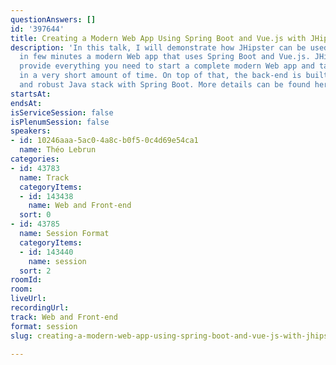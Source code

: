 ```yaml
---
questionAnswers: []
id: '397644'
title: Creating a Modern Web App Using Spring Boot and Vue.js with JHipster
description: 'In this talk, I will demonstrate how JHipster can be used to generate
  in few minutes a modern Web app that uses Spring Boot and Vue.js. JHipster will
  provide everything you need to start a complete modern Web app and take it to production
  in a very short amount of time. On top of that, the back-end is built as a high-performance
  and robust Java stack with Spring Boot. More details can be found here: https://www.jhipster.tech/.'
startsAt: 
endsAt: 
isServiceSession: false
isPlenumSession: false
speakers:
- id: 10246aaa-5ac0-4a8c-b0f5-0c4d69e54ca1
  name: Théo Lebrun
categories:
- id: 43783
  name: Track
  categoryItems:
  - id: 143438
    name: Web and Front-end
  sort: 0
- id: 43785
  name: Session Format
  categoryItems:
  - id: 143440
    name: session
  sort: 2
roomId: 
room: 
liveUrl: 
recordingUrl: 
track: Web and Front-end
format: session
slug: creating-a-modern-web-app-using-spring-boot-and-vue-js-with-jhipster

---
```

